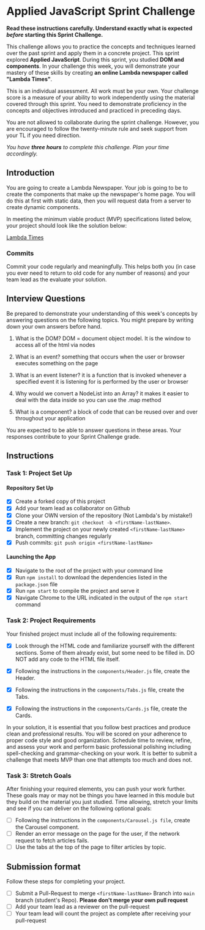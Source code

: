 # Applied JavaScript Sprint Challenge

**Read these instructions carefully. Understand exactly what is expected _before_ starting this Sprint Challenge.**

This challenge allows you to practice the concepts and techniques learned over the past sprint and apply them in a concrete project. This sprint explored **Applied JavaScript**. During this sprint, you studied **DOM and components**. In your challenge this week, you will demonstrate your mastery of these skills by creating **an online Lambda newspaper called "Lambda Times"**.

This is an individual assessment. All work must be your own. Your challenge score is a measure of your ability to work independently using the material covered through this sprint. You need to demonstrate proficiency in the concepts and objectives introduced and practiced in preceding days.

You are not allowed to collaborate during the sprint challenge. However, you are encouraged to follow the twenty-minute rule and seek support from your TL if you need direction.

_You have **three hours** to complete this challenge. Plan your time accordingly._

## Introduction

You are going to create a Lambda Newspaper. Your job is going to be to create the components that make up the newspaper's home page. You will do this at first with static data, then you will request data from a server to create dynamic components.

In meeting the minimum viable product (MVP) specifications listed below, your project should look like the solution below:

[Lambda Times](https://tk-assets.lambdaschool.com/83869a99-62dc-4896-be79-f5ad1885631b_Sprint-Challenge.gif)

### Commits

Commit your code regularly and meaningfully. This helps both you (in case you ever need to return to old code for any number of reasons) and your team lead as the evaluate your solution.

## Interview Questions

Be prepared to demonstrate your understanding of this week's concepts by answering questions on the following topics. You might prepare by writing down your own answers before hand.

1. What is the DOM?
    DOM = document object model. It is the window to access all of the html via nodes

2. What is an event?
    something that occurs when the user or browser executes something on the page

3. What is an event listener?
    it is a function that is invoked whenever a specified event it is listening for is performed by the user or browser

4. Why would we convert a NodeList into an Array?
it makes it easier to deal with the data inside so you can use the .map method 

5. What is a component?
a block of code that can be reused over and over throughout your application

You are expected to be able to answer questions in these areas. Your responses contribute to your Sprint Challenge grade.

## Instructions

### Task 1: Project Set Up

#### Repository Set Up

- [X] Create a forked copy of this project
- [X] Add your team lead as collaborator on Github
- [X] Clone your OWN version of the repository (Not Lambda's by mistake!)
- [X] Create a new branch: `git checkout -b <firstName-lastName>`.
- [X] Implement the project on your newly created `<firstName-lastName>` branch, committing changes regularly
- [X] Push commits: `git push origin <firstName-lastName>`

#### Launching the App

- [X] Navigate to the root of the project with your command line
- [X] Run `npm install` to download the dependencies listed in the `package.json` file
- [X] Run `npm start` to compile the project and serve it
- [X] Navigate Chrome to the URL indicated in the output of the `npm start` command

### Task 2: Project Requirements

Your finished project must include all of the following requirements:

- [X] Look through the HTML code and familiarize yourself with the different sections. Some of them already exist, but some need to be filled in. DO NOT add any code to the HTML file itself.

- [X] Following the instructions in the `components/Header.js` file, create the Header.

- [X] Following the instructions in the `components/Tabs.js` file, create the Tabs.

- [X] Following the instructions in the `components/Cards.js` file, create the Cards.

In your solution, it is essential that you follow best practices and produce clean and professional results. You will be scored on your adherence to proper code style and good organization. Schedule time to review, refine, and assess your work and perform basic professional polishing including spell-checking and grammar-checking on your work. It is better to submit a challenge that meets MVP than one that attempts too much and does not.

### Task 3: Stretch Goals

After finishing your required elements, you can push your work further. These goals may or may not be things you have learned in this module but they build on the material you just studied. Time allowing, stretch your limits and see if you can deliver on the following optional goals:

- [ ] Following the instructions in the `components/Carousel.js file`, create the Carousel component.
- [ ] Render an error message on the page for the user, if the network request to fetch articles fails.
- [ ] Use the tabs at the top of the page to filter articles by topic.

## Submission format

Follow these steps for completing your project.

- [ ] Submit a Pull-Request to merge `<firstName-lastName>` Branch into `main` branch (student's  Repo). **Please don't merge your own pull request**
- [ ] Add your team lead as a reviewer on the pull-request
- [ ] Your team lead will count the project as complete after receiving your pull-request
